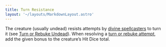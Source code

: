 ```yaml
---
title: Turn Resistance
layout: '~/layouts/MarkdownLayout.astro'
---
```

The creature (usually undead) resists attempts by [divine spellcasters](/modern.d20.srd/classes/advanced/acolyte) to turn it (see [Turn or Rebuke Undead](/modern.d20.srd/classes/advanced/acolyte)). When resolving a
[turn or rebuke attempt](/modern.d20.srd/classes/advanced/acolyte), add the
given bonus to the creature’s Hit Dice total.

